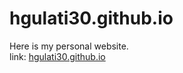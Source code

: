 # hgulati30.github.io
Here is my personal website.   
link: [hgulati30.github.io](https://hgulati30.github.io)
